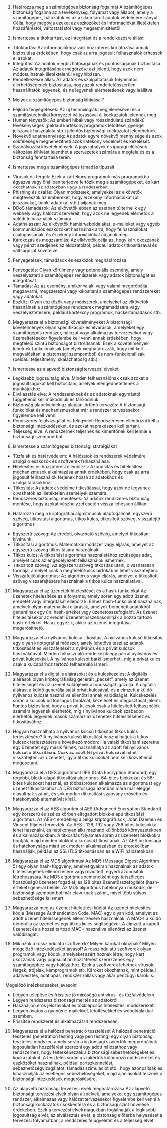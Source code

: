 1. Határozza meg a számítógépes biztonság fogalmát
A számítógépes biztonság fogalma az a tevékenység, folyamat vagy állapot, amely a számítógépek, hálózatok és az azokon tárolt adatok védelmére irányul. Célja, hogy megóvja ezeket az eszközöket és információkat illetéktelen hozzáféréstől, változtatástól vagy megsemmisítéstől.

2. Ismertesse a titoktartást, az integritást és a rendelkezésre állást
- Titoktartás: Az információkhoz való hozzáférés korlátozása annak biztosítása érdekében, hogy csak az arra jogosult felhasználók érhessék el azokat.
- Integritás: Az adatok megbízhatóságának és pontosságának biztosítása. Az adatok integritásának megőrzése azt jelenti, hogy azok nem módosulhatnak illetéktelenül vagy hibásan.
- Rendelkezésre állás: Az adatok és szolgáltatások folyamatos elérhetőségének biztosítása, hogy azok rendeltetésszerűen használhatók legyenek, és ne legyenek elérhetetlenek vagy leállítva.

3. Melyek a számítógépes biztonság kihívásai?
- Fejlődő fenyegetések: Az új technológiák megjelenésével és a számítástechnikai környezet változásával új kockázatok jelennek meg.
- Humán tényezők: Az emberi hibák vagy rosszindulatú szándékú tevékenységek (például kártékony programok letöltése, gyenge jelszavak használata stb.) jelentős biztonsági kockázatot jelenthetnek.
- Növekvő adatmennyiség: Az adatok egyre növekvő mennyisége és azok sokfélesége megnehezítheti azok hatékony védelmét és kezelését.
- Szabályozási követelmények: A jogszabályok és iparági előírások változása kihívást jelenthet a szervezetek számára a megfelelés és a biztonság fenntartása terén.
   
4. Ismertesse meg a számítógépes támadás típusait
- Vírusok és férgek: Ezek a kártékony programok más programokba ágyazva vagy önállóan terjedve fertőzik meg a számítógépeket, és kárt okozhatnak az adatokban vagy a rendszerben.
- Phishing és csalás: Olyan módszerek, amelyekkel az elkövetők megtévesztik az embereket, hogy érzékeny információkat (pl. jelszavakat, banki adatokat stb.) adjanak meg.
- DDoS támadások: Az elkövetők ebben az esetben túlterhelik egy webhely vagy hálózat szervereit, hogy azok ne legyenek elérhetők a valódi felhasználók számára.
- Adathalászat: Az elkövetők hamis weboldalakat, e-maileket vagy egyéb kommunikációs eszközöket használnak arra, hogy felhasználókat csalogassanak, és érzékeny információkat adjanak meg.
- Károkozás és megzsarolás: Az elkövetők célja az, hogy kárt okozzanak vagy pénzt szedjenek az áldozatoktól, például adatok titkosításával és váltságdíjat követelve.

5. Fenyegetések, támadások és eszközök meghatározása
- Fenyegetés: Olyan körülmény vagy potenciális esemény, amely veszélyezteti a számítógépes rendszerek vagy adatok biztonságát és integritását.
- Támadás: Az az esemény, amikor valaki vagy valami megpróbálja megzavarni, megszerezni vagy károsítani a számítógépes rendszereket vagy adatokat.
- Eszköz: Olyan eszközök vagy módszerek, amelyeket az elkövetők használnak a számítógépes rendszerek megtámadására vagy veszélyeztetésére, például kártékony programok, hackertámadások stb.

6. Magyarázza el a biztonsági követelményeket
A biztonsági követelmények olyan specifikációk és elvárások, amelyeket egy számítógépes rendszer, hálózat vagy alkalmazás tervezésekor vagy üzemeltetésekor figyelembe kell venni annak érdekében, hogy megfelelő szintű biztonságot biztosítsanak. Ezek a követelmények lehetnek funkcionálisak (amelyek meghatározzák, hogy mit kell megvalósítani a biztonsági szempontból) és nem-funkcionálisak (például teljesítmény, skálázhatóság stb.).

7. Ismertesse az alapvető biztonsági tervezési elveket
- Legkisebb jogosultság elve: Minden felhasználónak csak azokat a jogosultságokat kell biztosítani, amelyek elengedhetetlenek a munkájukhoz.
- Elválasztás elve: A rendszereknek és az adatoknak egymástól függetlenül kell működniük és tárolódniuk.
- Biztonság alapelveinek az alapján történő tervezés: A biztonsági funkciókat és mechanizmusokat már a rendszer tervezésekor figyelembe kell venni.
- Rendszeres felülvizsgálat és felügyelet: Rendszeresen ellenőrizni kell a biztonsági intézkedéseket, és azokat naprakészen kell tartani.
- Teljesség elve: A rendszernek teljesnek és kimerítőnek kell lennie a biztonsági szempontból.

8. Ismertesse a számítógépes biztonsági stratégiákat
- Tűzfalak és határvédelem: A hálózatok és rendszerek védelmére szolgáló eszközök és szoftverek felhasználása.
- Hitelesítés és hozzáférési ellenőrzés: Azonosítás és hitelesítési mechanizmusok alkalmazása annak érdekében, hogy csak az arra jogosult felhasználók férjenek hozzá az adatokhoz és szolgáltatásokhoz.
- Titkosítás: Az adatok védelme titkosítással, hogy azok ne legyenek olvashatók az illetéktelen személyek számára.
- Rendszeres biztonsági mentések: Az adatok rendszeres biztonsági mentése, hogy azokat vészhelyzet esetén vissza lehessen állítani.

9. Határozza meg a kriptográfiai algoritmusok alapfogalmait: egyszerű szöveg, titkosítási algoritmus, titkos kulcs, titkosított szöveg, visszafejtő algoritmus
- Egyszerű szöveg: Az eredeti, olvasható szöveg, amelyet titkosítani kívánunk.
- Titkosítási algoritmus: Matematikai módszer vagy eljárás, amelyet az egyszerű szöveg titkosítására használnak.
- Titkos kulcs: A titkosítási algoritmus használatához szükséges adat, amelyet csak az engedélyezett felhasználók ismernek.
- Titkosított szöveg: Az egyszerű szöveg titkosítás utáni, olvashatatlan formája, amelyet csak a megfelelő kulcs birtokában lehet visszafejteni.
- Visszafejtő algoritmus: Az algoritmus vagy eljárás, amelyet a titkosított szöveg visszafejtésére használnak a titkos kulcs használatával.
    
10. Magyarázza el az üzenetek hitelesítését és a hash-funkciókat
Az üzenetek hitelesítése az a folyamat, amely során egy adott üzenet eredetét vagy integritását ellenőrzik. Ehhez hash-funkciókat használnak, amelyek olyan matematikai eljárások, amelyek bemeneti adatokból generálnak egy ún. hash-értéket vagy üzenetösszefoglalót. Az üzenet hitelesítésekor az eredeti üzenetet összehasonlítják a hozzá tartozó hash-értékkel. Ha az egyezik, akkor az üzenet integritása megerősíthető.

11. Magyarázza el a nyilvános kulcsú titkosítást
A nyilvános kulcsú titkosítás egy olyan kriptográfiai módszer, amely lehetővé teszi az adatok titkosítását és visszafejtését a nyilvános és a privát kulcsok használatával. Minden felhasználó rendelkezik egy párral nyilvános és privát kulcsokkal. A nyilvános kulcsot bárki ismerheti, míg a privát kulcs csak a kulcspárhoz tartozó felhasználó ismeri.

12. Magyarázza el a digitális aláírásokat és a kulcskezelést
A digitális aláírások olyan kriptográfiailag generált „pecsét”, amely az üzenet hitelességét és az üzenet küldőjének azonosságát igazolja. A digitális aláírást a küldő generálja saját privát kulcsával, és a címzett a küldő nyilvános kulcsát használva ellenőrzi annak valódiságát. Kulcskezelés során a kulcsok biztonságos tárolását, kezelését és megosztását jelenti. Fontos biztosítani, hogy a privát kulcsok csak a hitelesített felhasználók számára legyenek elérhetők, míg a nyilvános kulcsok szabadon elérhetők legyenek mások számára az üzenetek hitelesítéséhez és titkosításához.

13. Hogyan használható a nyilvános kulcsú titkosítás titkos kulcs terjesztésére?
A nyilvános kulcsú titkosítást használhatjuk a titkos kulcsok terjesztésére a következő módon: Ha valaki titkosítani szeretne egy üzenetet egy másik félnek, használhatja az adott fél nyilvános kulcsát a titkosításra. Csak az adott fél privát kulcsával lehet visszafejteni az üzenetet, így a titkos kulcsokat nem kell közvetlenül megosztani.

14. Magyarázza el a DES algoritmust
DES (Data Encryption Standard) egy régebbi, blokk-alapú titkosítási algoritmus. 64-bites blokkokat és 56-bites kulcsokat használ, és többszörösen alkalmazza az algoritmust egy üzenet titkosításához. A DES biztonsága azonban mára már eléggé elavultnak számít, és sok modern titkosítási szabvány erősebb és hatékonyabb alternatívát kínál.

15. Magyarázza el az AES algoritmust
AES (Advanced Encryption Standard) egy korszerű és széles körben elfogadott blokk-alapú titkosítási algoritmus. Az AES-t eredetileg a belga kriptográfusok, Joan Daemen és Vincent Rijmen tervezték. Az AES-t 128, 192 vagy 256 bites kulcsokkal lehet használni, és hatékonyan alkalmazható különböző környezetekben és alkalmazásokban. A titkosítás folyamata során az üzenetet blokkokra bontják, majd minden blokkot a kulccsal titkosítanak. Az AES biztonsága és hatékonysága miatt sok modern alkalmazásban és protokollban használják, például az SSL/TLS titkosításban és a WiFi hálózatokban.

16. Magyarázza el az MD5 algoritmust
Az MD5 (Message Digest Algorithm 5) egy olyan hash-függvény, amelyet gyakran használnak az adatok hitelességének ellenőrzésére vagy rövidített, egyedi azonosítók létrehozására. Az MD5 algoritmus bemenetként egy tetszőleges hosszúságú üzenetet fogad el, és 128 bites üzenetösszefoglalót (hash-értéket) generál belőle. Az MD5 algoritmus hatékonyan működik, de biztonsági szempontból már elavultnak számít, mivel több súlyos sebezhetősége is ismert.

17. Magyarázza meg az üzenet hitelesítési kódját
Az üzenet hitelesítési kódja (Message Authentication Code, MAC) egy olyan kód, amelyet az adott üzenet hitelességének ellenőrzésére használnak. A MAC-t a küldő generálja az üzenet és egy titkos kulcs segítségével. A címzett a kapott üzenetet és a hozzá tartozó MAC-t használva ellenőrzi az üzenet valódiságát.

18. Mik azok a rosszindulatú szoftverek? Milyen károkat okoznak? Milyen megelőző intézkedéseket javasol?
A rosszindulatú szoftverek olyan programok vagy kódok, amelyeket azért hoznak létre, hogy kárt okozzanak vagy jogosulatlan hozzáférést szerezzenek egy számítógéphez vagy hálózathoz. Ezek a szoftverek lehetnek vírusok, férgek, trójaiak, kémprogramok stb. Károkat okozhatnak, mint például adatvesztés, adatlopás, rendszerleállás vagy akár pénzügyi károk is.

Megelőző intézkedéseket javasolni:

- Legyen telepítve és frissítve jó minőségű antivírus- és tűzfalvédelem.
- Legyen rendszeres biztonsági mentés az adatokról.
- Használjon erős jelszavakat és többlépcsős hitelesítési módszereket.
- Legyen óvatos a gyanús e-mailekkel, letöltésekkel és weboldalakkal szemben.
- Frissítse rendszerét és alkalmazásait rendszeresen.

19. Magyarázza el a hálózati penetráció tesztelését
A hálózati penetráció tesztelés (penetration testing vagy pen testing) egy olyan biztonsági tesztelési módszer, amely során a biztonsági szakértők megpróbálnak jogosulatlan hozzáférést szerezni egy adott hálózathoz vagy rendszerhez, hogy feltérképezzék a biztonsági sebezhetőségeket és kockázatokat. A tesztelés során a szakértők különböző módszereket és eszközöket használnak, például portszkennelést, sebezhetőségvizsgálatot, támadás szimulációt stb., hogy azonosítsák és kihasználják az esetleges sebezhetőségeket, majd ajánlásokat tesznek a biztonsági intézkedések megerősítésére.

20. Az alapvető biztonsági tervezési elvek meghatározása
Az alapvető biztonsági tervezési elvek olyan alapelvek, amelyeket egy számítógépes rendszer, alkalmazás vagy hálózat tervezésekor figyelembe kell venni a biztonsági kockázatok csökkentése és a biztonsági szint növelése érdekében. Ezek a tervezési elvek magukban foglalhatják a legkisebb jogosultság elvét, az elválasztás elvét, a biztonság előtérbe helyezését a tervezési folyamatban, a rendszeres felügyeletet és a teljesség elvét.

